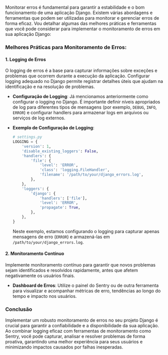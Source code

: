 Monitorar erros é fundamental para garantir a estabilidade e o bom funcionamento de uma aplicação Django. Existem várias abordagens e ferramentas que podem ser utilizadas para monitorar e gerenciar erros de forma eficaz. Vou detalhar algumas das melhores práticas e ferramentas que você pode considerar para implementar o monitoramento de erros em sua aplicação Django:

### Melhores Práticas para Monitoramento de Erros:

#### 1. **Logging de Erros**

O logging de erros é a base para capturar informações sobre exceções e problemas que ocorrem durante a execução da aplicação. Configurar logging adequado no Django permite registrar detalhes úteis que ajudam na identificação e na resolução de problemas.

- **Configuração de Logging**: Já mencionamos anteriormente como configurar o logging no Django. É importante definir níveis apropriados de log para diferentes tipos de mensagens (por exemplo, `DEBUG`, `INFO`, `ERROR`) e configurar handlers para armazenar logs em arquivos ou serviços de log externos.

- **Exemplo de Configuração de Logging**:

  ```python
  # settings.py
  LOGGING = {
      'version': 1,
      'disable_existing_loggers': False,
      'handlers': {
          'file': {
              'level': 'ERROR',
              'class': 'logging.FileHandler',
              'filename': '/path/to/your/django_errors.log',
          },
      },
      'loggers': {
          'django': {
              'handlers': ['file'],
              'level': 'ERROR',
              'propagate': True,
          },
      },
  }
  ```

  Neste exemplo, estamos configurando o logging para capturar apenas mensagens de erro (`ERROR`) e armazená-las em `/path/to/your/django_errors.log`.

#### 2. **Monitoramento Contínuo**

Implemente monitoramento contínuo para garantir que novos problemas sejam identificados e resolvidos rapidamente, antes que afetem negativamente os usuários finais.

- **Dashboard de Erros**: Utilize o painel do Sentry ou de outra ferramenta para visualizar e acompanhar métricas de erro, tendências ao longo do tempo e impacto nos usuários.

### Conclusão

Implementar um robusto monitoramento de erros no seu projeto Django é crucial para garantir a confiabilidade e a disponibilidade da sua aplicação. Ao combinar logging eficaz com ferramentas de monitoramento como Sentry, você pode capturar, analisar e resolver problemas de forma proativa, garantindo uma melhor experiência para seus usuários e minimizando impactos causados por falhas inesperadas.